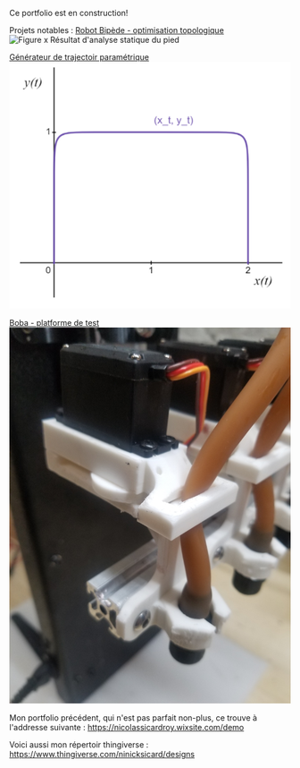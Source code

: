 Ce portfolio est en construction!

Projets notables : 
[Robot Bipède - optimisation topologique](obsidian://open?vault=Recherche%20d'emplois&file=Portfolio%2FProjets%20Universitaires%2FRobot%20Bip%C3%A8de%20-%20optimisation%20topologique%2FRobot%20Bip%C3%A8de%20-%20optimisation%20topologique)
![Figure x Résultat d'analyse statique du pied](Projets%20Universitaires/Robot%20Bip%C3%A8de%20-%20optimisation%20topologique/media/Pasted%20image%2020230415152921.png)

[Générateur de trajectoir paramétrique](obsidian://open?vault=Recherche%20d'emplois&file=Portfolio%2FProjets%20Universitaires%2FG%C3%A9n%C3%A9rateur%20de%20trajectoir%20param%C3%A9trique%2FG%C3%A9n%C3%A9rateur%20de%20trajectoir%20param%C3%A9trique)
![Figure19 Exemple detrajectoire gnrepar les quations paramtriques](Projets%20Universitaires/G%C3%A9n%C3%A9rateur%20de%20trajectoir%20param%C3%A9trique/media/Pasted%20image%2020230415183223.png)

[Boba - platforme de test](obsidian://open?vault=Recherche%20d'emplois&file=Portfolio%2FProjets%20Professionnels%2FRupico%2FBoba%20-%20platforme%20de%20test%2FBoba%20-%20platforme%20de%20test)
![pinch valve à cam controlé par servomoteur](Projets%20Professionnels/Rupico/Boba%20-%20platforme%20de%20test/media/20220718_070904.jpg)

Mon portfolio précédent, qui n'est pas parfait non-plus, ce trouve à l'addresse suivante : https://nicolassicardroy.wixsite.com/demo

Voici aussi mon répertoir thingiverse : https://www.thingiverse.com/ninicksicard/designs


